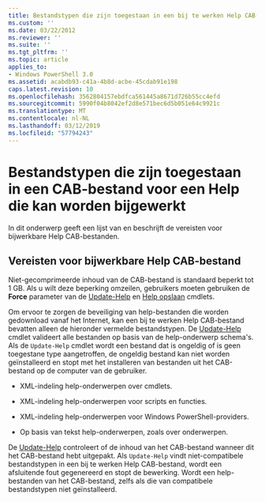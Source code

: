 ```yaml
---
title: Bestandstypen die zijn toegestaan in een bij te werken Help CAB-bestand | Microsoft Docs
ms.custom: ''
ms.date: 03/22/2012
ms.reviewer: ''
ms.suite: ''
ms.tgt_pltfrm: ''
ms.topic: article
applies_to:
- Windows PowerShell 3.0
ms.assetid: acabdb93-c41a-4b8d-acbe-45cdab91e198
caps.latest.revision: 10
ms.openlocfilehash: 3562804157ebdfca561445a8671d726b55cc4efd
ms.sourcegitcommit: 5990f04b8042ef2d8e571bec6d5b051e64c9921c
ms.translationtype: MT
ms.contentlocale: nl-NL
ms.lasthandoff: 03/12/2019
ms.locfileid: "57794243"
---
```

# <a name="file-types-permitted-in-an-updatable-help-cab-file"></a>Bestandstypen die zijn toegestaan in een CAB-bestand voor een Help die kan worden bijgewerkt

In dit onderwerp geeft een lijst van en beschrijft de vereisten voor bijwerkbare Help CAB-bestanden.

## <a name="updatable-help-cab-file-requirements"></a>Vereisten voor bijwerkbare Help CAB-bestand

Niet-gecomprimeerde inhoud van de CAB-bestand is standaard beperkt tot 1 GB. Als u wilt deze beperking omzeilen, gebruikers moeten gebruiken de **Force** parameter van de [Update-Help](/powershell/module/Microsoft.PowerShell.Core/Update-Help) en [Help opslaan](/powershell/module/Microsoft.PowerShell.Core/Save-Help) cmdlets.

Om ervoor te zorgen de beveiliging van help-bestanden die worden gedownload vanaf het Internet, kan een bij te werken Help CAB-bestand bevatten alleen de hieronder vermelde bestandstypen. De [Update-Help](/powershell/module/Microsoft.PowerShell.Core/Update-Help) cmdlet valideert alle bestanden op basis van de help-onderwerp schema's. Als de `Update-Help` cmdlet wordt een bestand dat is ongeldig of is geen toegestane type aangetroffen, de ongeldig bestand kan niet worden geïnstalleerd en stopt met het installeren van bestanden uit het CAB-bestand op de computer van de gebruiker.

- XML-indeling help-onderwerpen over cmdlets.

- XML-indeling help-onderwerpen voor scripts en functies.

- XML-indeling help-onderwerpen voor Windows PowerShell-providers.

- Op basis van tekst help-onderwerpen, zoals over onderwerpen.

De [Update-Help](/powershell/module/Microsoft.PowerShell.Core/Update-Help) controleert of de inhoud van het CAB-bestand wanneer dit het CAB-bestand hebt uitgepakt. Als `Update-Help` vindt niet-compatibele bestandstypen in een bij te werken Help CAB-bestand, wordt een afsluitende fout gegenereerd en stopt de bewerking. Wordt een help-bestanden van het CAB-bestand, zelfs als die van compatibele bestandstypen niet geïnstalleerd.
